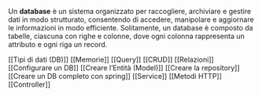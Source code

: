 Un **database** è un sistema organizzato per raccogliere, archiviare e gestire dati in modo strutturato, consentendo di accedere, manipolare e aggiornare le informazioni in modo efficiente. Solitamente, un database è composto da tabelle, ciascuna con righe e colonne, dove ogni colonna rappresenta un attributo e ogni riga un record.

[[Tipi di dati (DB)]]
[[Memorie]]
[[Query]]
[[CRUD]]
[[Relazioni]]
[[Configurare un DB]]
[[Creare l’Entità (Model)]]
[[Creare la repository]]
[[Creare un DB completo con spring]]
[[Service]]
[[Metodi HTTP]]
[[Controller]]


